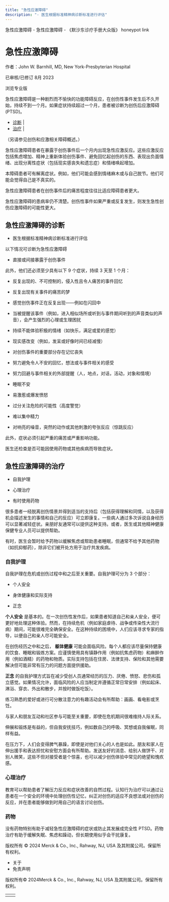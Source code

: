 ```yaml
---
title: "急性应激障碍"
description: "- 医生根据标准精神病诊断标准进行评估"
---
```


﻿急性应激障碍 \- 急性应激障碍 \- 《默沙东诊疗手册大众版》 honeypot link

# 急性应激障碍

作者：John W. Barnhill, MD, New York-Presbyterian Hospital

已审核/已修订 8月 2023

浏览专业版

急性应激障碍是一种剧烈而不愉快的功能障碍反应，在创伤性事件发生后不久开始，持续不到一个月。如果症状持续超过一个月，患者被诊断为创伤后应激障碍 (PTSD)。

- [诊断](#诊断_v39683089_zh) \|
- [治疗](#治疗_v39683130_zh) \|

（另请参见创伤和应激相关障碍概述。）

急性应激障碍患者在暴露于创伤事件后一个月内出现急性应激反应。这些应激反应包括焦虑增加、精神上重新体验创伤事件、避免回忆起创伤的东西、表现出负面情绪、出现分离性症状（包括现实感丧失和遗忘症）和情绪唤起增加。

本障碍患者可有解离症状。例如，他们可能会感到情绪麻木或与自己脱节。他们可能会觉得自己是不真实的。

急性应激障碍患者在创伤事件后的痛苦程度往往比适应障碍患者更大。

急性应激障碍的患病率仍不清楚。创伤性事件如果严重或反复发生，则发生急性创伤应激障碍的可能性更大。

## 急性应激障碍的诊断

- 医生根据标准精神病诊断标准进行评估


以下情况可诊断为急性应激障碍

- 直接或间接暴露于创伤事件


此外，他们还必须至少具有以下 9 个症状，持续 3 天至 1 个月：

- 反复出现的、不可控制的，侵入性且令人痛苦的事件回忆

- 反复出现有关事件的痛苦的梦

- 感觉创伤事件正在反复出现——例如在闪回中

- 当被提醒该事件（例如，进入相似场所或听到与事件期间听到的声音类似的声音），会产生强烈的心理或生理困扰

- 持续不能体验积极的情绪（如快乐，满足或爱的感觉）

- 现实感改变（例如，发呆或好像时间已经减慢）

- 对创伤事件的重要部分存在记忆丧失

- 努力避免令人不安的回忆，想法或与事件相关的感受

- 努力回避与事件相关的外部提醒（人，地点，对话，活动，对象和情境）

- 睡眠不安

- 易激惹或爆发愤怒

- 过分关注危险的可能性（高度警觉）

- 难以集中精力

- 对响亮的噪音，突然的动作或其他刺激的夸张反应（惊跳反应）


此外，症状必须引起严重的痛苦或严重影响功能。

医生还检查是否可能因使用药物或其他疾病而导致症状。

## 急性应激障碍的治疗

- 自我护理

- 心理治疗

- 有时使用药物


很多患者一经脱离创伤情景并得到适当的支持后（包括获得理解和同情，以及获得机会描述发生的事情和自己的反应）可立即康复。一些病人通过多次诉说自身经历可以显著减轻症状。亲朋好友通常可以提供这种支持。或者，医生或其他精神健康保健专业人员可以提供帮助。

有时，医生会暂时给予药物以缓解焦虑或帮助患者睡眠，但通常不给予其他药物（如抗抑郁药），除非它们被开处方用于治疗共发疾病。

### 自我护理

自我护理在危机或创伤过程中和之后至关重要。自我护理可分为 3 个部分：

- 个人安全

- 身体健康和实际支持

- 正念


**个人安全** 是基本的。在一次创伤性发作后，如果患者知道自己和亲人安全，便可更好地处理这种体验。然而，在持续危机（例如家庭虐待、战争或传染性大流行病）期间，可能很难完全确保安全。在这种持续的困境中，人们应该寻求专家的指导，以便自己和亲人尽可能安全。

在创伤经历之中和之后， **躯体健康** 可能会面临风险。每个人都应该尽量保持健康的饮食、睡眠和锻炼方案。应谨慎使用具有镇静作用（例如抗焦虑药物）和麻醉作用（例如酒精）的药物和物质。实际支持包括在住房、法律支持、保险和其他需要解决但可能非常有压力的问题方面提供援助。

**正念** 的自我护理方式旨在减少受创人员通常经历的压力、厌倦、愤怒、悲伤和孤立感觉。如果情况允许，面临风险的人应当制定并遵循正常日常安排（例如起床、淋浴、穿衣、外出和散步，并按时做饭吃饭）。

练习熟悉的爱好或进行可分散注意力的有趣活动会有所帮助：画画、看电影或烹饪。

与家人和朋友互动和社区参与可能至关重要，即使在危机期间很难维持人际关系。

伸展和锻炼是有益的，但自我安抚技巧，例如数自己的呼吸、冥想或自我催眠，同样有益。

在压力下，人们会变得脾气暴躁，即使是对他们关心的人也是如此。朋友和家人在伸出援手和表达担忧和安慰方面会有所帮助。发送友好的消息、给别人做饼干、对别人微笑，这些不但对接受者是个惊喜，也可以减少创伤体验中常见的绝望和愧疚感。

### 心理治疗

教育可以帮助患者了解压力反应和症状改善的自然过程。认知行为治疗可以通过让患者在一个安全的环境中处理创伤性记忆，纠正对创伤的适应不良想法或对创伤的反应，并在患者能够做到时用自己的语言讨论创伤。

### 药物

没有药物特别有助于减轻急性应激障碍的症状或防止其发展成完全性 PTSD。药物治疗有助于缓解失眠、焦虑和躁动，但长期使用似乎会干扰康复。



版权所有 © 2024
Merck & Co., Inc., Rahway, NJ, USA 及其附属公司。保留所有权利。

- 关于
- 免责声明

版权所有© 2024Merck & Co., Inc., Rahway, NJ, USA 及其附属公司。保留所有权利。

|     |     |
| --- | --- |
|  |  |